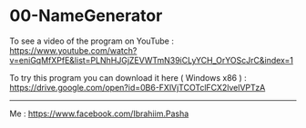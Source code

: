 # 00-NameGenerator

To see a video of the program on YouTube :
https://www.youtube.com/watch?v=eniGqMfXPfE&list=PLNhHJGjZEVWTmN39iCLyYCH_OrYOScJrC&index=1

To try this program you can download it here  ( Windows x86 ) :
https://drive.google.com/open?id=0B6-FXlVjTCOTclFCX2lvelVPTzA


---------
Me : https://www.facebook.com/Ibrahiim.Pasha
